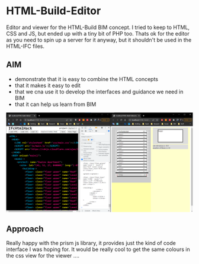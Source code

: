# HTML-Build-Editor
Editor and viewer for the HTML-Build BIM concept. I tried to keep to HTML, CSS and JS, but ended up with a tiny bit of PHP too. Thats ok for the editor as you need to spin up a server for it anyway, but it shouldn't be used in the HTML-IFC files.

## AIM
* demonstrate that it is easy to combine the HTML concepts
* that it makes it easy to edit
* that we cna use it to develop the interfaces and guidance we need in BIM
* that it can help us learn from BIM

![image](img/Screenshot_0.png)

## Approach
Really happy with the prism js library, it provides just the kind of code interface I was hoping for. It would be really cool to get the same colours in the css view for the viewer ....
